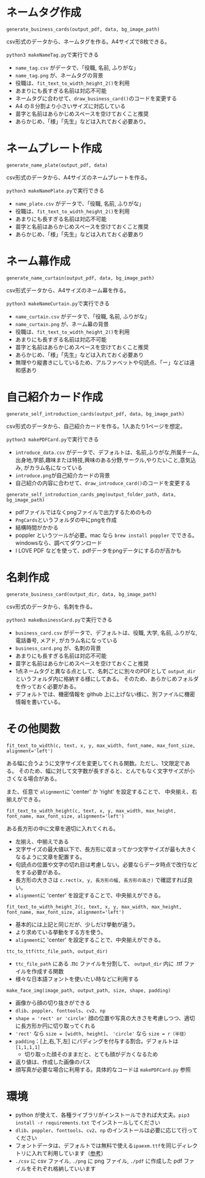 # ネームタグ作成
`generate_business_cards(output_pdf, data, bg_image_path)`

csv形式のデータから、ネームタグを作る。A4サイズで8枚できる。

`python3 makeNameTag.py`で実行できる

- `name_tag.csv` がデータで、「役職, 名前, ふりがな」
- `name_tag.png` が、ネームタグの背景
- 役職は、`fit_text_to_width_height_2()`を利用
- あまりにも長すぎる名前は対応不可能
- ネームタグに合わせて、`draw_business_card()`のコードを変更する
- A4 の８分割より小さいサイズに対応している
- 苗字と名前はあらかじめスペースを空けておくこと推奨
- あらかじめ、「様」「先生」などは入れておく必要あり。

# ネームプレート作成
`generate_name_plate(output_pdf, data)`

csv形式のデータから、A4サイズのネームプレートを作る。

`python3 makeNamePlate.py`で実行できる

- `name_plate.csv` がデータで、「役職, 名前, ふりがな」
- 役職は、`fit_text_to_width_height_2()`を利用
- あまりにも長すぎる名前は対応不可能
- 苗字と名前はあらかじめスペースを空けておくこと推奨
- あらかじめ、「様」「先生」などは入れておく必要あり

# ネーム幕作成
`generate_name_curtain(output_pdf, data, bg_image_path)`

csv形式データから、A4サイズのネーム幕を作る。

`python3 makeNameCurtain.py`で実行できる

- `name_curtain.csv` がデータで、「役職, 名前, ふりがな」
- `name_curtain.png` が、ネーム幕の背景
- 役職は、`fit_text_to_width_height_2()`を利用
- あまりにも長すぎる名前は対応不可能
- 苗字と名前はあらかじめスペースを空けておくこと推奨
- あらかじめ、「様」「先生」などは入れておく必要あり
- 無理やり縦書きにしているため、アルファベットや句読点、「ー」などは違和感あり

# 自己紹介カード作成
`generate_self_introduction_cards(output_pdf, data, bg_image_path)`

csv形式のデータから、自己紹介カードを作る。1人あたり1ページを想定。

`python3 makePDFCard.py`で実行できる

- `introduce_data.csv` がデータで、デフォルトは、名前,ふりがな,所属チーム,出身地,学部,趣味または特技,興味のある分野,サークル,やりたいこと,意気込み, がカラム名になっている
- `introduce.png`が自己紹介カードの背景
- 自己紹介の内容に合わせて、`draw_introduce_card()`のコードを変更する

`generate_self_introduction_cards_pmg(output_folder_path, data, bg_image_path)`

- pdfファイルではなくpngファイルで出力するためのもの
- `PngCards`というフォルダの中にpngを作成
- 結構時間がかかる
- poppler というツールが必要。mac なら `brew install poppler` でできる。windowsなら、調べてダウンロード
- I LOVE PDF などを使って、pdfデータをpngデータにするのが吉かも

# 名刺作成
`generate_business_card(output_dir, data, bg_image_path)`

csv形式のデータから、名刺を作る。

`python3 makeBusinessCard.py`で実行できる

- `business_card.csv` がデータで、デフォルトは、役職, 大学, 名前, ふりがな, 電話番号, メアド, 
がカラム名になっている
- `business_card.png` が、名刺の背景
- あまりにも長すぎる名前は対応不可能
- 苗字と名前はあらかじめスペースを空けておくこと推奨
- 1点ネームタグと異なる点として、名刺ごとに別々のPDFとして `output_dir` というフォルダ内に格納する様にしてある。
そのため、あらかじめフォルダを作っておく必要がある。
- デフォルトでは、機密情報を github 上に上げない様に、別ファイルに機密情報を書いている。

# その他関数
`fit_text_to_width(c, text, x, y, max_width, font_name, max_font_size, alignment='left')`

ある幅に合うように文字サイズを変更してくれる関数。ただし、1文限定である。
そのため、幅に対して文字数が長すぎると、とんでもなく文字サイズが小さくなる場合がある。

また、任意で `alignment`に 'center' か 'right' を設定することで、
中央揃え、右揃えができる。

`fit_text_to_width_height(c, text, x, y, max_width, max_height, font_name, max_font_size, alignment='left')`

ある長方形の中に文章を適切に入れてくれる。
- 左揃え、中揃えである
- 文字サイズの最大値以下で、長方形に収まってかつ文字サイズが最も大きくなるように文章を配置する。
- 句読点の位置や文字の切れ目は考慮しない。必要ならデータ時点で改行などをする必要がある。
- 長方形の大きさは `c.rect(x, y, 長方形の幅, 長方形の高さ)` で確認すれば良い。
- `alignment`に 'center' を設定することで、中央揃えができる。

`fit_text_to_width_height_2(c, text, x, y, max_width, max_height, font_name, max_font_size, alignment='left')`
- 基本的には上記と同じだが、少しだけ挙動が違う。
- より求めている挙動をする方を使う。
- `alignment`に 'center' を設定することで、中央揃えができる。

`ttc_to_ttf(ttc_file_path, output_dir)`
- `ttc_file_path` にある .ttc ファイルを分割して、
`output_dir` 内に .ttf ファイルを作成する関数
- 様々な日本語フォントを使いたい時などに利用する

`make_face_img(image_path, output_path, size, shape, padding)`
- 画像から顔の切り抜きができる
- `dlib`、`poppler`、`fonttools`、`cv2`、`np`
- `shape = 'rect' or 'circle'` 顔の位置や写真の大きさを考慮しつつ、適切に長方形か円に切り取ってくれる
- `'rect'` なら `size = [width, height]`、 `'circle'` なら `size = r（半径）`
- `padding`：[上,右,下,左] にパディングを付与する割合。デフォルトは `[1,1,1,1]`
    - 切り取った顔そのままだと、とても顔がデカくなるため
- 返り値は、作成した画像のパス
- 顔写真が必要な場合に利用する。具体的なコードは `makePDFCard.py` 参照


# 環境
- python が使えて、各種ライブラリがインストールできれば大丈夫。`pip3 install -r requirements.txt` でインストールしてください
- `dlib`、`poppler`、`fonttools`、`cv2`、`np` のインストールは必要に応じて行ってください
- フォントデータは、デフォルトでは無料で使える`ipaexm.ttf`を同じディレクトリに入れて利用しています（[参考](https://qiita.com/programing_diy_kanrinin/items/898634074c6ac36c3bf1)）
- `./csv` に csv ファイル, `./png` に png ファイル, `./pdf` に作成した pdf ファイルをそれぞれ格納していいます
